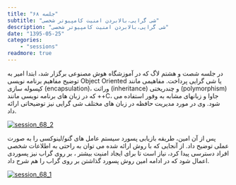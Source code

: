 ```yaml
---
title: "جلسه ۶۸"
subtitle: "شی گرایی،بالابردن امنیت کامپیوتر شخصی"
description: "شی گرایی،بالابردن امنیت کامپیوتر شخصی"
date: "1395-05-25"
categories:
    - "sessions"
readmore: true
---
```

در جلسه شصت و هشتم لاگ که در آموزشگاه هوش مصنوعی برگزار شد، ابتدا امیر به توضیح مفاهیم برنامه نویسی Object Oriented یا شی گرایی پرداخت. مفاهیمی مانند کپسوله سازی (encapsulation)، وراثت (inheritance) و چندریختی (polymorphism) که در زبان های برنامه نویسی مانند ++C، جاوا و زبانهای مشابه به وفور استفاده می شود. وی در مورد مدیریت حافظه در زبان های مختلف شی گرایی نیز توضیحاتی ارائه داد.

[![session_68_2](/img/b9229ea2-fdbb-11e6-86dd-a088b4d860141488289338.8144574.jpg)](/img/b9229ea2-fdbb-11e6-86dd-a088b4d860141488289338.8144574.jpg)

پس از آن امین، طریقه بازیابی پسورد سیستم عامل های گنو/لینوکسی را به صورت عملی توضیح داد. از آنجایی که با روش ارائه شده می توان به راحتی به اطلاعات شخصی افراد دسترسی پیدا کرد، نیاز است تا برای ایجاد امنیت بیشتر ، بر روی گراب نیز پسوردی اعمال شود که در ادامه امین روش پسورد گذاشتن بر روی گراب را هم شرح داد.

[![session_68_1](/img/b922a08c-fdbb-11e6-86dd-a088b4d860141488289338.81449.jpg)](/img/b922a08c-fdbb-11e6-86dd-a088b4d860141488289338.81449.jpg)
